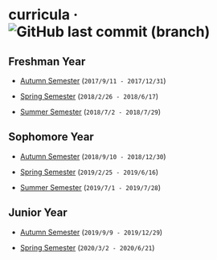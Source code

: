 # curricula · ![GitHub last commit (branch)](https://img.shields.io/github/last-commit/yuetsin/curricula/master.svg?style=flat-square)

## Freshman Year

* [Autumn Semester](https://github.com/yuetsin/curricula/blob/master/Freshman_Autumn.md) (`2017/9/11 - 2017/12/31`)

* [Spring Semester](https://github.com/yuetsin/curricula/blob/master/Freshman_Spring.md) (`2018/2/26 - 2018/6/17`)

* [Summer Semester](https://github.com/yuetsin/curricula/blob/master/Freshman_Summer.md) (`2018/7/2 - 2018/7/29`)

## Sophomore Year

* [Autumn Semester](https://github.com/yuetsin/curricula/blob/master/Sophomore_Autumn.md) (`2018/9/10 - 2018/12/30`)

* [Spring Semester](https://github.com/yuetsin/curricula/blob/master/Sophomore_Spring.md) (`2019/2/25 - 2019/6/16`)

* [Summer Semester](https://github.com/yuetsin/curricula/blob/master/Sophomore_Summer.md) (`2019/7/1 - 2019/7/28`)

## Junior Year

* [Autumn Semester](https://github.com/yuetsin/curricula/blob/master/Junior_Autumn.md) (`2019/9/9 - 2019/12/29`)

* [Spring Semester](https://github.com/yuetsin/curricula/blob/master/Junior_Spring.md) (`2020/3/2 - 2020/6/21`)